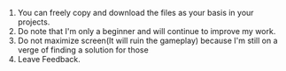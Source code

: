 1. You can freely copy and download the files as your basis in your projects.
2. Do note that I'm only a beginner and will continue to improve my work.
3. Do not maximize screen(It will ruin the gameplay) because I'm still on a verge of finding a solution for those
4. Leave Feedback.
